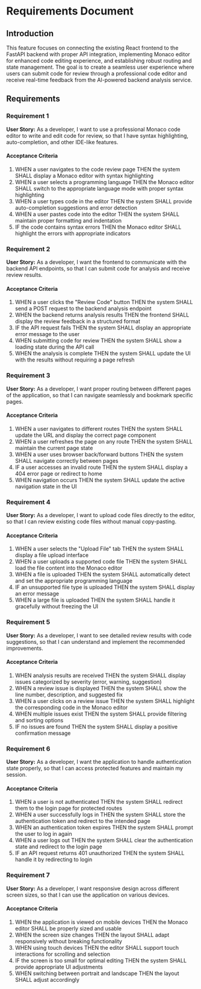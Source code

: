 # Requirements Document

## Introduction

This feature focuses on connecting the existing React frontend to the FastAPI backend with proper API integration, implementing Monaco editor for enhanced code editing experience, and establishing robust routing and state management. The goal is to create a seamless user experience where users can submit code for review through a professional code editor and receive real-time feedback from the AI-powered backend analysis service.

## Requirements

### Requirement 1

**User Story:** As a developer, I want to use a professional Monaco code editor to write and edit code for review, so that I have syntax highlighting, auto-completion, and other IDE-like features.

#### Acceptance Criteria

1. WHEN a user navigates to the code review page THEN the system SHALL display a Monaco editor with syntax highlighting
2. WHEN a user selects a programming language THEN the Monaco editor SHALL switch to the appropriate language mode with proper syntax highlighting
3. WHEN a user types code in the editor THEN the system SHALL provide auto-completion suggestions and error detection
4. WHEN a user pastes code into the editor THEN the system SHALL maintain proper formatting and indentation
5. IF the code contains syntax errors THEN the Monaco editor SHALL highlight the errors with appropriate indicators

### Requirement 2

**User Story:** As a developer, I want the frontend to communicate with the backend API endpoints, so that I can submit code for analysis and receive review results.

#### Acceptance Criteria

1. WHEN a user clicks the "Review Code" button THEN the system SHALL send a POST request to the backend analysis endpoint
2. WHEN the backend returns analysis results THEN the frontend SHALL display the review feedback in a structured format
3. IF the API request fails THEN the system SHALL display an appropriate error message to the user
4. WHEN submitting code for review THEN the system SHALL show a loading state during the API call
5. WHEN the analysis is complete THEN the system SHALL update the UI with the results without requiring a page refresh

### Requirement 3

**User Story:** As a developer, I want proper routing between different pages of the application, so that I can navigate seamlessly and bookmark specific pages.

#### Acceptance Criteria

1. WHEN a user navigates to different routes THEN the system SHALL update the URL and display the correct page component
2. WHEN a user refreshes the page on any route THEN the system SHALL maintain the current page state
3. WHEN a user uses browser back/forward buttons THEN the system SHALL navigate correctly between pages
4. IF a user accesses an invalid route THEN the system SHALL display a 404 error page or redirect to home
5. WHEN navigation occurs THEN the system SHALL update the active navigation state in the UI

### Requirement 4

**User Story:** As a developer, I want to upload code files directly to the editor, so that I can review existing code files without manual copy-pasting.

#### Acceptance Criteria

1. WHEN a user selects the "Upload File" tab THEN the system SHALL display a file upload interface
2. WHEN a user uploads a supported code file THEN the system SHALL load the file content into the Monaco editor
3. WHEN a file is uploaded THEN the system SHALL automatically detect and set the appropriate programming language
4. IF an unsupported file type is uploaded THEN the system SHALL display an error message
5. WHEN a large file is uploaded THEN the system SHALL handle it gracefully without freezing the UI

### Requirement 5

**User Story:** As a developer, I want to see detailed review results with code suggestions, so that I can understand and implement the recommended improvements.

#### Acceptance Criteria

1. WHEN analysis results are received THEN the system SHALL display issues categorized by severity (error, warning, suggestion)
2. WHEN a review issue is displayed THEN the system SHALL show the line number, description, and suggested fix
3. WHEN a user clicks on a review issue THEN the system SHALL highlight the corresponding code in the Monaco editor
4. WHEN multiple issues exist THEN the system SHALL provide filtering and sorting options
5. IF no issues are found THEN the system SHALL display a positive confirmation message

### Requirement 6

**User Story:** As a developer, I want the application to handle authentication state properly, so that I can access protected features and maintain my session.

#### Acceptance Criteria

1. WHEN a user is not authenticated THEN the system SHALL redirect them to the login page for protected routes
2. WHEN a user successfully logs in THEN the system SHALL store the authentication token and redirect to the intended page
3. WHEN an authentication token expires THEN the system SHALL prompt the user to log in again
4. WHEN a user logs out THEN the system SHALL clear the authentication state and redirect to the login page
5. IF an API request returns 401 unauthorized THEN the system SHALL handle it by redirecting to login

### Requirement 7

**User Story:** As a developer, I want responsive design across different screen sizes, so that I can use the application on various devices.

#### Acceptance Criteria

1. WHEN the application is viewed on mobile devices THEN the Monaco editor SHALL be properly sized and usable
2. WHEN the screen size changes THEN the layout SHALL adapt responsively without breaking functionality
3. WHEN using touch devices THEN the editor SHALL support touch interactions for scrolling and selection
4. IF the screen is too small for optimal editing THEN the system SHALL provide appropriate UI adjustments
5. WHEN switching between portrait and landscape THEN the layout SHALL adjust accordingly